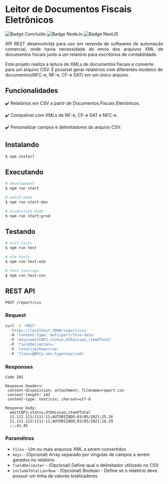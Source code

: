 # Leitor de Documentos Fiscais Eletrônicos
![Badge Concluído](http://img.shields.io/static/v1?label=STATUS&message=CONCLUÍDO&color=GREEN&style=for-the-badge)
![Badge NodeJs](http://img.shields.io/static/v1?label=NodeJS&message=16.14.0&color=GREEN&style=for-the-badge)
![Badge NestJS](http://img.shields.io/static/v1?label=NestJS&message=8.2.4&color=red&style=for-the-badge)

<p align="justify"> 
API REST desenvolvida para uso em revenda de softwares de automação comercial, onde havia necessidade do envio dos arquivos XML de documentos fiscais junto a um relatório para escritórios de contabilidade.
    
Este projeto realiza a leitura de XMLs de documentos fiscais e converte para um arquivo CSV. É possível gerar relatórios com diferentes modelos de documentos(NFC-e, NF-e, CF-e SAT) em um único arquivo.
</p>

## Funcionalidades

:heavy_check_mark: Relatórios em CSV a partir de Documentos Fiscais Eletrônicos.

:heavy_check_mark: Compatível com XMLs de NF-e, CF-e SAT e NFC-e.

:heavy_check_mark: Personalizar campos e delimitadores do arquivo CSV.

## Instalando

```bash
$ npm install
```

## Executando

```bash
# development
$ npm run start

# watch mode
$ npm run start:dev

# production mode
$ npm run start:prod
```

## Testando

```bash
# unit tests
$ npm run test

# e2e tests
$ npm run test:e2e

# test coverage
$ npm run test:cov
```

## REST API
`POST /report/csv`

### Request
```bash
curl -X 'POST'
  'https://localhost:3000/report/csv'
  -H 'Content-Type: multipart/form-data'
  -F 'keys=emitCNPJ,status,dtEmissao,itemVTotal'
  -F 'fieldDelimiter=;'
  -F 'totalizerRow=true'
  -F 'files=@NFCe.xml;type=text/xml'
```

### Responses
    Code 201
    
    Response headers:
     content-disposition: attachment; filename=report.csv 
     content-length: 142 
     content-type: text/csv; charset=utf-8 
    
    Response body:
      emitCNPJ;status;dtEmissao;itemVTotal
      11.111.111/1111-11;AUTORIZADO;03/05/2021;25,16
      11.111.111/1111-11;AUTORIZADO;03/05/2021;16,29
      ;;;41,45
      

### Paramêtros

* `files` - Um ou mais arquivos XML a serem convertidos
* `keys` - (Opcional) Array separado por vingulas de campos a serem gerados no relatório
* `fieldDelimiter` - (Opcional) Define qual o delimitador utilizado no CSV
* `includeTotalizerRow` - (Opcional) Boolean - Define se o relatório deve possuir um linha de valores totalizadores
